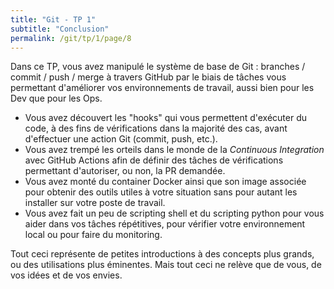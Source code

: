 ```yaml
---
title: "Git - TP 1"
subtitle: "Conclusion"
permalink: /git/tp/1/page/8
---
```


Dans ce TP, vous avez manipulé le système de base de Git : branches / commit / push / merge à travers GitHub par le
biais de tâches vous permettant d'améliorer vos environnements de travail, aussi bien pour les Dev que pour les Ops.

* Vous avez découvert les "hooks" qui vous permettent d'exécuter du code, à des fins de vérifications dans la majorité
  des cas, avant d'effectuer une action Git (commit, push, etc.).
* Vous avez trempé les orteils dans le monde de la *Continuous Integration* avec GitHub Actions afin de définir des
  tâches de vérifications permettant d'autoriser, ou non, la PR demandée.
* Vous avez monté du container Docker ainsi que son image associée pour obtenir des outils utiles à votre situation
  sans pour autant les installer sur votre poste de travail.
* Vous avez fait un peu de scripting shell et du scripting python pour vous aider dans vos tâches répétitives, pour
  vérifier votre environnement local ou pour faire du monitoring.

Tout ceci représente de petites introductions à des concepts plus grands, ou des utilisations plus éminentes. Mais tout
ceci ne relève que de vous, de vos idées et de vos envies.
